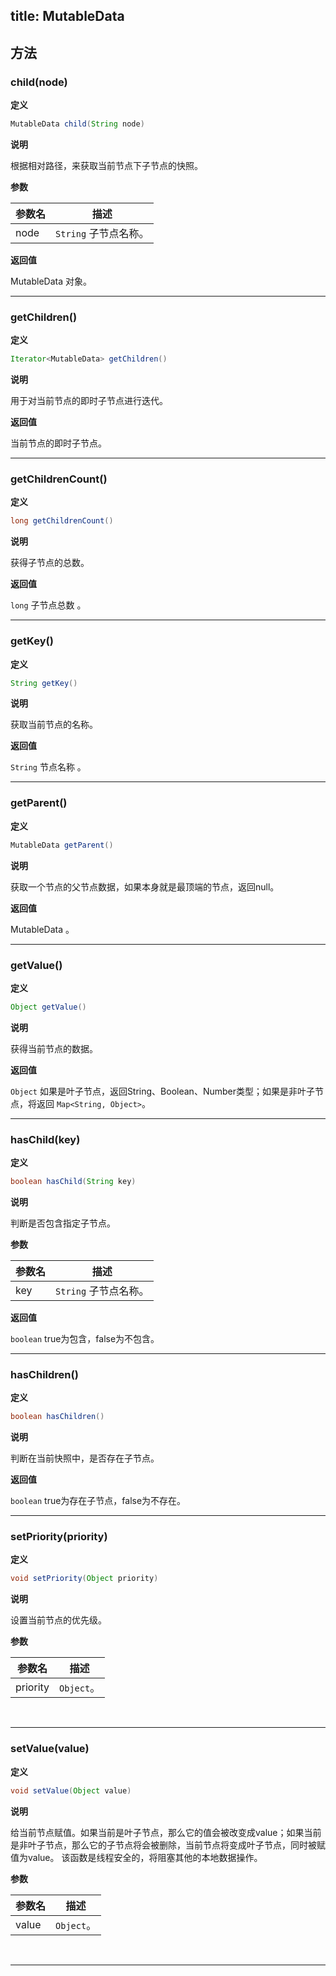 title:  MutableData
---

## 方法

### child(node)
**定义**

```java
MutableData child(String node)
```

**说明**

根据相对路径，来获取当前节点下子节点的快照。

**参数**


参数名 | 描述 |
--- | --- |
node | `String`  子节点名称。|

**返回值**

MutableData 对象。
</br>

---
### getChildren()
**定义**

```java
Iterator<MutableData> getChildren()
```

**说明**

用于对当前节点的即时子节点进行迭代。

**返回值**

当前节点的即时子节点。
</br>

---
### getChildrenCount()
**定义**

```java
long getChildrenCount()
```

**说明**

获得子节点的总数。

**返回值**

`long` 子节点总数 。
</br>

---
### getKey()
**定义**

```java
String getKey()
```

**说明**

获取当前节点的名称。

**返回值**

`String` 节点名称 。
</br>

---
### getParent()
**定义**

```java
MutableData getParent()
```

**说明**

获取一个节点的父节点数据，如果本身就是最顶端的节点，返回null。

**返回值**

MutableData 。
</br>

---
### getValue()
**定义**

```java
Object getValue()
```

**说明**

获得当前节点的数据。

**返回值**

`Object` 如果是叶子节点，返回String、Boolean、Number类型；如果是非叶子节点，将返回 `Map<String, Object>`。
</br>

---
### hasChild(key)
**定义**

```java
boolean hasChild(String key)
```

**说明**

判断是否包含指定子节点。

**参数**

参数名 | 描述 |
--- | --- |
key | `String`  子节点名称。|

**返回值**

`boolean` true为包含，false为不包含。
</br>

---
### hasChildren()
**定义**

```java
boolean hasChildren()
```

**说明**

判断在当前快照中，是否存在子节点。

**返回值**

`boolean` true为存在子节点，false为不存在。
</br>

---
### setPriority(priority)
**定义**

```java
void setPriority(Object priority)
```

**说明**

设置当前节点的优先级。

**参数**

参数名 | 描述 |
--- | --- |
priority | `Object`。|

</br>

---
### setValue(value)
**定义**

```java
void setValue(Object value)
```

**说明**

给当前节点赋值。如果当前是叶子节点，那么它的值会被改变成value；如果当前是非叶子节点，那么它的子节点将会被删除，当前节点将变成叶子节点，同时被赋值为value。
该函数是线程安全的，将阻塞其他的本地数据操作。

**参数**

参数名 | 描述 |
--- | --- |
value | `Object`。|

</br>

---